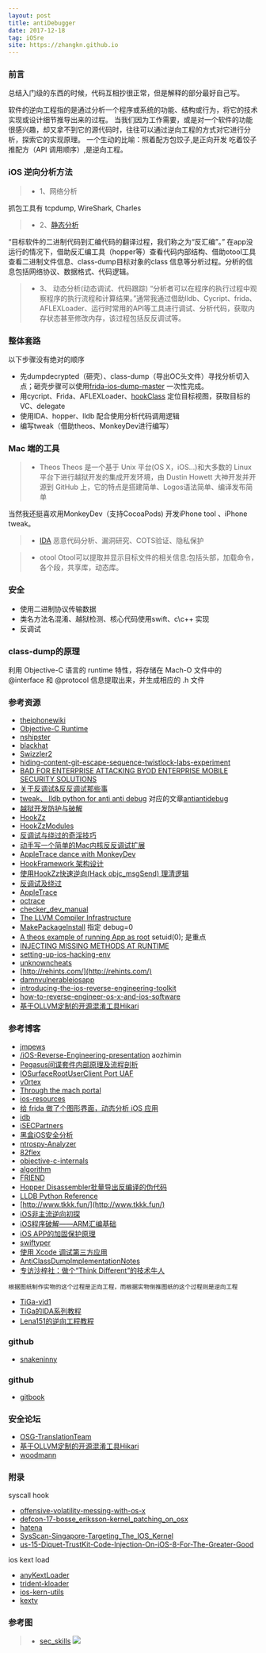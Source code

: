 ```yaml
---
layout: post
title: antiDebugger
date: 2017-12-18
tag: iOSre
site: https://zhangkn.github.io
---
```

### 前言

总结入门级的东西的时候，代码互相抄很正常，但是解释的部分最好自己写。

软件的逆向工程指的是通过分析一个程序或系统的功能、结构或行为，将它的技术实现或设计细节推导出来的过程。
当我们因为工作需要，或是对一个软件的功能很感兴趣，却又拿不到它的源代码时，往往可以通过逆向工程的方式对它进行分析，探索它的实现原理。
一个生动的比喻：照着配方包饺子,是正向开发 吃着饺子推配方（API 调用顺序）,是逆向工程。




### iOS 逆向分析方法




>* 1、网络分析

抓包工具有 tcpdump, WireShark, Charles

>* 2、[静态分析](https://zhangkn.github.io/2017/01/iOS_Wifilist/#gsc.tab=0)

“目标软件的二进制代码到汇编代码的翻译过程，我们称之为“反汇编”。”
在app没运行的情况下，借助反汇编工具（hopper等）查看代码内部结构、借助otool工具查看二进制文件信息、class-dump目标对象的class 信息等分析过程。分析的信息包括网络协议、数据格式、代码逻辑。

>* 3、 动态分析(动态调试、代码跟踪)
“分析者可以在程序的执行过程中观察程序的执行流程和计算结果。”通常我通过借助lldb、Cycript、frida、AFLEXLoader、运行时常用的API等工具进行调试、分析代码，获取内存状态甚至修改内存，该过程包括反反调试等。


### 整体套路

 以下步骤没有绝对的顺序
 - 先dumpdecrypted（砸壳）、class-dump（导出OC头文件）寻找分析切入点；砸壳步骤可以使用[frida-ios-dump-master](https://zhangkn.github.io/2017/12/dumpdecrypted/#gsc.tab=0) 一次性完成。
 - 用cycript、Frida、AFLEXLoader、[hookClass](https://github.com/zhangkn/hookClass/tree/master/hookClass/KNHookClass) 定位目标视图，获取目标的VC、delegate
 - 使用IDA、hopper、lldb 配合使用分析代码调用逻辑
 - 编写tweak（借助theos、MonkeyDev进行编写）


 


### Mac 端的工具

>* Theos
Theos 是一个基于 Unix 平台(OS X，iOS…)和大多数的 Linux 平台下进行越狱开发的集成开发环境，由 Dustin Howett 大神开发并开源到 GitHub 上，它的特点是搭建简单、Logos语法简单、编译发布简单

当然我还挺喜欢用MonkeyDev（支持CocoaPods) 开发iPhone tool 、iPhone tweak。

>* [IDA](https://down.52pojie.cn/Tools/Disassemblers/)
恶意代码分析、漏洞研究、COTS验证、隐私保护

>* otool 
Otool可以提取并显示目标文件的相关信息:包括头部，加载命令，各个段，共享库，动态库。




### 安全

- 使用二进制协议传输数据
- 类名方法名混淆、越狱检测、核心代码使用swift、c\c++ 实现
- 反调试





### class-dump的原理

利用 Objective-C 语言的 runtime 特性，将存储在 Mach-O 文件中的 @interface 和 @protocol 信息提取出来，并生成相应的 .h 文件

### 参考资源
- [theiphonewiki](https://www.theiphonewiki.com/)
- [Objective-C Runtime](https://developer.apple.com/documentation/objectivec/objective_c_runtime)
- [nshipster](http://nshipster.com/xctool/)
- [blackhat](https://www.blackhat.com/asia-18/briefings/schedule/index.html)
- [Swizzler2](https://github.com/vtky/Swizzler2)
- [hiding-content-git-escape-sequence-twistlock-labs-experiment](https://www.twistlock.com/2017/12/13/hiding-content-git-escape-sequence-twistlock-labs-experiment/)
- [BAD FOR ENTERPRISE ATTACKING BYOD ENTERPRISE MOBILE SECURITY SOLUTIONS](http://7xibfi.com1.z0.glb.clouddn.com/uploads/default/original/2X/2/2a09f6db6d0f0a0cbefdfddf545cbc3c0fdcce8e.pdf)
- [关于反调试&反反调试那些事](http://bbs.iosre.com/t/topic/8179)
- [tweak、 lldb python for anti anti debug](https://github.com/AloneMonkey/AntiAntiDebug) 对应的文章[antiantidebug](http://www.alonemonkey.com/2017/05/25/antiantidebug/)
- [越狱开发防护与破解](http://luoxianming.cn/2016/11/15/yueyutools3prevention/)
- [HookZz](https://github.com/jmpews/HookZz)
- [HookZzModules](https://github.com/jmpews/HookZzModules/tree/master/AntiDebugBypass)
- [反调试与绕过的奇淫技巧](http://iosre.com/t/topic/9351)
- [动手写一个简单的Mac内核反反调试扩展](http://www.alonemonkey.com/2017/11/20/get-start-antidebug-kext/)
- [AppleTrace dance with MonkeyDev](http://everettjf.com/2017/10/12/appletrace-dancewith-monkeydev/)
- [HookFramework 架构设计](http://iosre.com/t/hookframework/9350)
- [使用HookZz快速逆向(Hack objc_msgSend) 理清逻辑](http://iosre.com/t/hookzz-hack-objc-msgsend/9422)
- [反调试及绕过](http://jmpews.github.io/2017/08/09/darwin/%E5%8F%8D%E8%B0%83%E8%AF%95%E5%8F%8A%E7%BB%95%E8%BF%87/)
- [AppleTrace](https://gitter.im/appletrace/AppleTrace)
- [octrace](https://github.com/wadahana/octrace)
- [checker_dev_manual](https://clang-analyzer.llvm.org.cn/checker_dev_manual.html)
- [The LLVM Compiler Infrastructure](http://llvm.org/)
- [MakePackageInstall](https://github.com/zhangkn/Lai/blob/master/MakePackageInstall)   指定  debug=0
- [A theos example of running App as root](https://github.com/zhangkn/RootApp) setuid(0); 是重点
- [INJECTING MISSING METHODS AT RUNTIME](https://www.hopperapp.com/blog/?author=1)
- [setting-up-ios-hacking-env](https://togetherwehack.com/2017/09/19/setting-up-ios-hacking-env/)
- [unknowncheats](https://www.unknowncheats.me/forum/index.php)
- [http://rehints.com/](http://rehints.com/)
- [damnvulnerableiosapp](http://damnvulnerableiosapp.com/)
- [introducing-the-ios-reverse-engineering-toolkit](https://www.veracode.com/blog/2014/03/introducing-the-ios-reverse-engineering-toolkit)
- [how-to-reverse-engineer-os-x-and-ios-software](https://www.apriorit.com/dev-blog/363-how-to-reverse-engineer-os-x-and-ios-software) 
- [基于OLLVM定制的开源混淆工具Hikari](http://iosre.com/t/ollvm-hikari/10475)

 


###  参考博客

- [jmpews](http://jmpews.github.io/2017/08/09/darwin/%E5%8F%8D%E8%B0%83%E8%AF%95%E5%8F%8A%E7%BB%95%E8%BF%87/)
- [/iOS-Reverse-Engineering-presentation](https://aozhimin.github.io/iOS-Reverse-Engineering-presentation/#/title) aozhimin
- [Pegasus间谍套件内部原理及流程剖析](https://bbs.pediy.com/thread-212483.htm)
- [IOSurfaceRootUserClient Port UAF](http://blog.pangu.io/author/windknown/)
- [v0rtex](https://siguza.github.io/v0rtex/)
- [Through the mach portal](https://bugs.chromium.org/p/project-zero/issues/attachment?aid=280146)
- [ios-resources](https://github.com/Siguza/ios-resources)
- [给 frida 做了个图形界面，动态分析 iOS 应用](http://iosre.com/t/frida-ios/9815)
- [idb](https://github.com/dmayer/idb)
- [iSECPartners](https://github.com/iSECPartners)
- [黑盒iOS安全分析](https://github.com/iSECPartners/Introspy-iOS)
- [ntrospy-Analyzer](https://github.com/iSECPartners/Introspy-Analyzer)
- [82flex](https://82flex.com/)
- [objective-c-internals](http://algorithm.com.au/downloads/talks/objective-c-internals/objective-c-internals.pdf)
- [algorithm](http://algorithm.com.au/blog/)
- [FRIEND](https://github.com/alexhude/FRIEND)
- [Hopper Disassembler批量导出反编译的伪代码](http://www.poboke.com/study/bulk-export-pseudo-code-in-hopper-disassembler.html)
- [LLDB Python Reference](http://lldb.llvm.org/python-reference.html)
- [http://www.tkkk.fun/](http://www.tkkk.fun/)
- [iOS非主流逆向初探](http://whenbar.com/2017/04/01/iOS%E9%9D%9E%E4%B8%BB%E6%B5%81%E9%80%86%E5%90%91%E5%88%9D%E6%8E%A2/)
- [iOS程序破解——ARM汇编基础](http://www.cnblogs.com/mddblog/p/4951650.html)
- [iOS APP的加固保护原理](https://mp.weixin.qq.com/s/gthDSLw45GW3oVlsAOm-dQ)
- [swiftyper](http://www.swiftyper.com/tags/%E9%80%86%E5%90%91/)
- [使用 Xcode 调试第三方应用](http://www.swiftyper.com/2017/07/02/attach-third-app-using-xcode/)
- [AntiClassDumpImplementationNotes](https://hikariproject.github.io/2017/12/21/AntiClassDumpImplementationNotes/)
- [专访沙梓社：做个“Think Different”的技术牛人](http://www.csdn.net/article/2015-05-18/2824691-developer)
```
根据图纸制作实物的这个过程是正向工程，而根据实物倒推图纸的这个过程则是逆向工程
```

- [TiGa-vid1](http://www.woodmann.com/TiGa/videos/TiGa-vid1.htm)
- [TiGa的IDA系列教程](http://www.woodmann.com/TiGa/idaseries.html)
- [Lena151的逆向工程教程](https://tuts4you.com/e107_plugins/download/download.php?list.17)
### github

- [snakeninny](https://github.com/snakeninny)
### github

- [gitbook](https://www.gitbook.com/@tomatobin)

### 安全论坛

- [OSG-TranslationTeam](https://bbs.pediy.com/thread-212685.htm)
- [基于OLLVM定制的开源混淆工具Hikari](http://iosre.com/t/work-in-progress-ollvm-hikari/10475)
- [woodmann](http://www.woodmann.com/)

### 附录

syscall hook
- [offensive-volatility-messing-with-os-x](http://siliconblade.blogspot.jp/2013/07/offensive-volatility-messing-with-os-x.html)
- [defcon-17-bosse_eriksson-kernel_patching_on_osx](https://www.defcon.org/images/defcon-17/dc-17-presentations/defcon-17-bosse_eriksson-kernel_patching_on_osx.pdf)
- [hatena](http://d.hatena.ne.jp/hon53/20100926/1285476759)
- [SysScan-Singapore-Targeting_The_IOS_Kernel](https://papers.put.as/papers/ios/2011/SysScan-Singapore-Targeting_The_IOS_Kernel.pdf)
- [us-15-Diquet-TrustKit-Code-Injection-On-iOS-8-For-The-Greater-Good](https://www.blackhat.com/docs/us-15/materials/us-15-Diquet-TrustKit-Code-Injection-On-iOS-8-For-The-Greater-Good.pdf)


ios kext load

- [anyKextLoader](https://github.com/LinusHenze/anyKextLoader)
- [trident-kloader](https://github.com/Jailbreaks/trident-kloader)
- [ios-kern-utils](https://github.com/saelo/ios-kern-utils)
- [kexty](https://github.com/xerub/kexty)

### 参考图
>* [sec_skills](https://github.com/feicong/sec_skills)
![](/images/posts/{{page.title}}/ios_skills.png)
